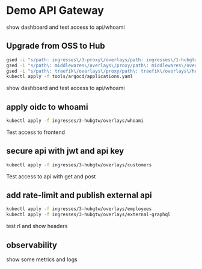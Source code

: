 # Demo API Gateway

show dashboard and test access to api/whoami

## Upgrade from OSS to Hub

```bash
gsed -i "s/path: ingresses\/3-proxy\/overlays/path: ingresses\/1-hubgtw\/overlays/g" tools/argocd/applications.yaml
gsed -i "s/path\: middlewares\/overlays\/proxy/path\: middlewares\/overlays\/hub/g" tools/argocd/applications.yaml
gsed -i "s/path\: traefik\/overlays\/proxy/path\: traefik\/overlays\/hub-gtw/g" tools/argocd/applications.yaml
kubectl apply -f tools/argocd/applications.yaml
```

show dashboard and test access to api/whoami

## apply oidc to whoami

```bash
kubectl apply -f ingresses/3-hubgtw/overlays/whoami
```

Test access to frontend

## secure api with jwt and api key

```bash
kubectl apply -f ingresses/3-hubgtw/overlays/customers
```

Test access to api with get and post

## add rate-limit and publish external api

```bash
kubectl apply -f ingresses/3-hubgtw/overlays/employees
kubectl apply -f ingresses/3-hubgtw/overlays/external-graphql
```

test rl and show headers

## observability

show some metrics and logs
